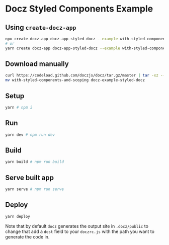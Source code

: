 # Docz Styled Components Example

## Using `create-docz-app`

```sh
npx create-docz-app docz-app-styled-docz --example with-styled-components-and-scoping
# or
yarn create docz-app docz-app-styled-docz --example with-styled-components-and-scoping
```

## Download manually

```sh
curl https://codeload.github.com/doczjs/docz/tar.gz/master | tar -xz --strip=2 docz-master/examples/with-styled-components-and-scoping
mv with-styled-components-and-scoping docz-example-styled-docz
```

## Setup

```sh
yarn # npm i
```

## Run

```sh
yarn dev # npm run dev
```

## Build

```sh
yarn build # npm run build
```

## Serve built app

```sh
yarn serve # npm run serve
```

## Deploy

```sh
yarn deploy
```

Note that by default `docz` generates the output site in `.docz/public` to change that add a `dest` field to your `doczrc.js` with the path you want to generate the code in.
